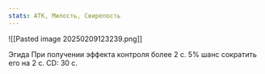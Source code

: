 ```yaml
---
stats: АТК, Милость, Свирепость
---
```

![[Pasted image 20250209123239.png]]

Эгида
При получении эффекта контроля более 2 с. 5% шанс сократить его на 2 с. CD: 30 c.

